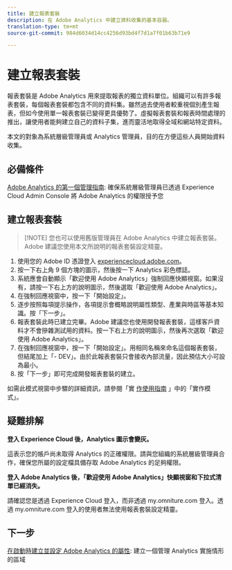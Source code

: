```yaml
---
title: 建立報表套裝
description: 在 Adobe Analytics 中建立資料收集的基本容器。
translation-type: tm+mt
source-git-commit: 984d6034d14cc4256d93bd4f7d1a7f01b63b71e9

---
```



# 建立報表套裝

報表套裝是 Adobe Analytics 用來提取報表的獨立資料單位。組織可以有許多報表套裝，每個報表套裝都包含不同的資料集。雖然過去使用者較重視個別產生報表，但如今使用單一報表套裝已變得更具優勢了。虛擬報表套裝和報表時間處理的推出，讓使用者能夠建立自己的資料子集，進而靈活地取得全域和網站特定資料。

本文的對象為系統層級管理員或 Analytics 管理員，目的在方便這些人員開始資料收集。

## 必備條件

[Adobe Analytics 的第一個管理指南](first-admin-guide.md): 確保系統層級管理員已透過 Experience Cloud Admin Console 將 Adobe Analytics 的權限授予您

## 建立報表套裝

> [!NOTE] 您也可以使用舊版管理員在 Adobe Analytics 中建立報表套裝。Adobe 建議您使用本文所說明的報表套裝設定精靈。

1. 使用您的 Adobe ID 憑證登入 [experiencecloud.adobe.com](https://experiencecloud.adobe.com)。
1. 按一下右上角 9 個方塊的圖示，然後按一下 Analytics 彩色標誌。
1. 系統應會自動顯示「歡迎使用 Adobe Analytics」強制回應快顯視窗。如果沒有，請按一下右上方的說明圖示，然後選取「歡迎使用 Adobe Analytics」。
1. 在強制回應視窗中，按一下「開始設定」。
1. 逐步按照每項提示操作，各項提示會概略說明屬性類型、產業與時區等基本知識。按「下一步」。
1. 報表套裝此時已建立完畢。Adobe 建議您也使用開發報表套裝，這樣客戶資料才不會摻雜測試用的資料。按一下右上方的說明圖示，然後再次選取「歡迎使用 Adobe Analytics」。
1. 在強制回應視窗中，按一下「開始設定」。用相同名稱來命名這個報表套裝，但結尾加上「- DEV」。由於此報表套裝只會接收內部流量，因此預估大小可設為最小。
1. 按「下一步」即可完成開發報表套裝的建立。

如需此模式視窗中步驟的詳細資訊，請參閱「實 [作使用指南](/help/implement/prepare/implementation-modal.md) 」中的「實作模式」。

## 疑難排解

**登入 Experience Cloud 後，Analytics 圖示會變灰。**

這表示您的帳戶尚未取得 Analytics 的正確權限。請與您組織的系統層級管理員合作，確保您所屬的設定檔具備存取 Adobe Analytics 的足夠權限。

**登入 Adobe Analytics 後，「歡迎使用 Adobe Analytics」快顯視窗和下拉式清單已經消失。**

請確認您是透過 Experience Cloud 登入，而非透過 my.omniture.com 登入。透過 my.omniture.com 登入的使用者無法使用報表套裝設定精靈。

## 下一步

[在啟動時建立並設定 Adobe Analytics 的屬性](/help/implement/launch/create-analytics-property.md): 建立一個管理 Analytics 實施情形的區域
